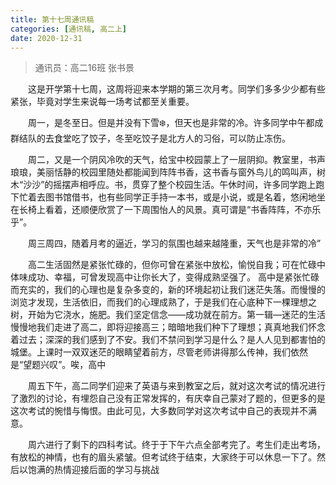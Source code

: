 ```yaml
---
title: 第十七周通讯稿
categories: [通讯稿, 高二上]
date: 2020-12-31
---
```


> 通讯员：高二16班 张书景

　　这是开学第十七周，这周将迎来本学期的第三次月考。同学们多多少少都有些紧张，毕竟对学生来说每一场考试都至关重要。

　　周一，是冬至日。但是并没有下雪❄️，但天也是非常的冷。许多同学中午都成群结队的去食堂吃了饺子，冬至吃饺子是北方人的习俗，可以防止冻伤。

　　周二，又是一个阴风冷吹的天气，给宝中校园蒙上了一层阴抑。教室里，书声琅琅，美丽恬静的校园里随处都能闻到阵阵书香，这书香与窗外鸟儿的鸣叫声，树木“沙沙”的摇摆声相呼应。书，贯穿了整个校园生活。午休时间，许多同学跑上跑下忙着去图书馆借书，也有些同学正手持一本书，或是小说，或是名着，悠闲地坐在长椅上看着，还顺便欣赏了一下周围怡人的风景。真可谓是“书香阵阵，不亦乐乎”。

　　周三周四，随着月考的逼近，学习的氛围也越来越隆重，天气也是非常的冷”

　　高二生活固然是紧张忙碌的，但你可曾在紧张中放松，愉悦自我；可在忙碌中体味成功、幸福，可曾发现高中让你长大了，变得成熟坚强了。 高中是紧张忙碌而充实的，我们的心理也是复杂多变的，新的环境起初让我们迷茫失落。而慢慢的浏览才发现，生活依旧，而我们的心理成熟了，于是我们在心底种下一棵理想之树，开始为它浇水，施肥。我们坚定信念――成功就在前方。第一辑―迷茫的生活 慢慢地我们走进了高二，即将迎接高三；暗暗地我们种下了理想；真真地我们怀念着过去；深深的我们感到了不安。我们不禁问到学习是什么？是人人见到都害怕的城堡。上课时一双双迷茫的眼睛望着前方，尽管老师讲得那么传神，我们依然是“望题兴叹”。唉，高中

　　周五下午，高二同学们迎来了英语与来到教室之后，就对这次考试的情况进行了激烈的讨论，有埋怨自己没有正常发挥的，有庆幸自己蒙对了题的，但更多的是这次考试的惋惜与悔恨。由此可见，大多数同学对这次考试中自己的表现并不满意。

　　周六进行了剩下的四科考试。终于于下午六点全部考完了。考生们走出考场，有放松的神情，也有的眉头紧皱。但考试终于结束，大家终于可以休息一下了。然后以饱满的热情迎接后面的学习与挑战
